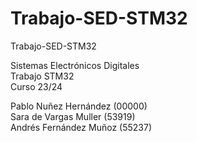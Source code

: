 # Trabajo-SED-STM32

Trabajo-SED-STM32

Sistemas Electrónicos Digitales <br>
Trabajo STM32 <br>
Curso 23/24 <br>

Pablo Nuñez Hernández (00000) <br>
Sara de Vargas Muller (53919) <br>
Andrés Fernández Muñoz (55237) <br>

